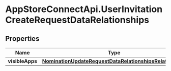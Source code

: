 # AppStoreConnectApi.UserInvitationCreateRequestDataRelationships

## Properties

Name | Type | Description | Notes
------------ | ------------- | ------------- | -------------
**visibleApps** | [**NominationUpdateRequestDataRelationshipsRelatedApps**](NominationUpdateRequestDataRelationshipsRelatedApps.md) |  | [optional] 


